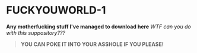# FUCKYOUWORLD-1
**Any motherfucking stuff I've managed to download here**
*WTF can you do with this suppository???*
>**YOU CAN POKE IT INTO YOUR ASSHOLE IF YOU PLEASE!**

